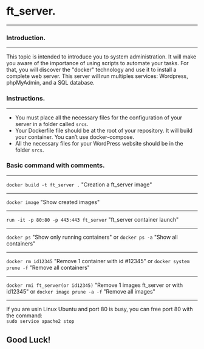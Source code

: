 # ft_server.
-------------

### Introduction.
---------------

This topic is intended to introduce you to system administration. It will make you aware
of the importance of using scripts to automate your tasks. For that, you will discover
the "docker" technology and use it to install a complete web server. This server will run
multiples services: Wordpress, phpMyAdmin, and a SQL database.

### Instructions.
---------------

* You must place all the necessary files for the configuration of your server in a folder called `srcs`.
* Your Dockerfile file should be at the root of your repository. It will build your container. You can’t use docker-compose.
* All the necessary files for your WordPress website should be in the folder `srcs`.

### Basic command with comments.
------------------------------

`docker build -t ft_server .` "Creation a ft_server image"
***
`docker image` "Show created images"
***
`run -it -p 80:80 -p 443:443 ft_server` "ft_server container launch"
***
`docker ps` "Show only running containers" or `docker ps -a` "Show all containers"
***
`docker rm id12345` "Remove 1 container with id #12345" or `docker system prune -f` "Remove all containers"
***
`docker rmi ft_server(or id12345)` "Remove 1 images ft_server or with id12345" or `docker image prune -a -f` "Remove all images"
***

If you are usin Linux Ubuntu and port 80 is busy, you can free port 80 with the command:\
`sudo service apache2 stop`

## Good Luck!